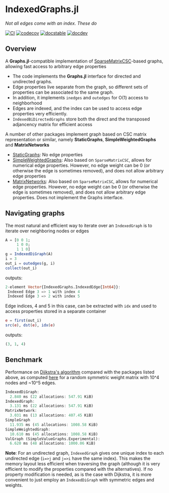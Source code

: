 # IndexedGraphs.jl

_Not all edges come with an index. These do_

[![CI](https://github.com/stecrotti/IndexedGraphs.jl/actions/workflows/ci.yml/badge.svg)](https://github.com/stecrotti/IndexedGraphs.jl/actions/workflows/ci.yml)
[![codecov](https://codecov.io/gh/stecrotti/IndexedGraphs.jl/branch/main/graph/badge.svg?token=CYLRPHU098)](https://codecov.io/gh/stecrotti/IndexedGraphs.jl)
[![docstable](https://img.shields.io/badge/docs-stable-blue.svg)](https://stecrotti.github.io/IndexedGraphs.jl/stable)
[![docdev](https://img.shields.io/badge/docs-dev-blue.svg)](https://stecrotti.github.io/IndexedGraphs.jl/dev)

## Overview
A **Graphs.jl**-compatible implementation of [SparseMatrixCSC](https://github.com/JuliaLang/SparseArrays.jl)-based graphs, allowing fast access to arbitrary edge properties

* The code implements the **Graphs.jl** interface for directed and undirected graphs.
* Edge properties live separate from the graph, so different sets of properties can be associated to the same graph.
* In addition, it implements `inedges` and `outedges` for O(1) access to neighborhood
* Edges are indexed, and the index can be used to access edge properties very efficiently.
* `IndexedBiDirectedGraphs` store both the direct and the transposed adjancency matrix for efficient access

A number of other packages implement graph based on CSC matrix representation or similar, namely **StaticGraphs**, **SimpleWeightedGraphs** and **MatrixNetworks**

* [StaticGraphs](https://github.com/JuliaGraphs/StaticGraphs.jl): No edge properties
* [SimpleWeightedGraphs](https://github.com/JuliaGraphs/SimpleWeightedGraphs.jl): Also based on `SparseMatrixCSC`, allows for numerical edge properties. However, no edge weight can be 0 (or otherwise the edge is sometimes removed), and does not allow arbitrary edge properties
* [MatrixNetworks](https://github.com/JuliaGraphs/MatrixNetworks.jl): Also based on `SparseMatrixCSC`, allows for numerical edge properties. However, no edge weight can be 0 (or otherwise the edge is sometimes removed), and does not allow arbitrary edge properties. Does not implement the Graphs interface.

## Navigating graphs
The most natural and efficient way to iterate over an `IndexedGraph` is to iterate over neighboring nodes or edges
```julia
A = [0 0 1;
     1 0 0;
     1 1 0]
g = IndexedDiGraph(A)
i = 3
out_i = outedges(g, i)
collect(out_i)
```
outputs:
```julia
2-element Vector{IndexedGraphs.IndexedEdge{Int64}}:
 Indexed Edge 3 => 1 with index 4
 Indexed Edge 3 => 2 with index 5
```
Edge indices, 4 and 5 in this case, can be extracted with `idx` and used to access properties stored in a separate container
```julia
e = first(out_i)
src(e), dst(e), idx(e)
```
outputs:
```julia
(3, 1, 4)
```

## Benchmark
Performance on [Dijkstra's algorithm](https://en.wikipedia.org/wiki/Dijkstra%27s_algorithm) compared with the packages listed above, as computed [here](https://github.com/stecrotti/IndexedGraphs.jl/blob/main/benchmark/dijkstra_benchmark.jl) for a random symmetric weight matrix with 10^4 nodes and ~10^5 edges.

```julia
IndexedDiGraph:
  2.840 ms (22 allocations: 547.91 KiB)
IndexedGraph:
  3.131 ms (22 allocations: 547.91 KiB)
MatrixNetwork:
  3.031 ms (13 allocations: 407.45 KiB)
SimpleGraph
  11.935 ms (45 allocations: 1008.58 KiB)
SimpleWeightedGraph:
  10.610 ms (45 allocations: 1008.58 KiB)
ValGraph (SimpleValueGraphs.Experimental):
  6.620 ms (48 allocations: 1000.06 KiB)
```

**Note**: For an undirected graph, `IndexedGraph` gives one unique index to each undirected edge (`i=>j` and `j=>i` have the same index). This makes the memory layout less efficient when traversing the graph (although it is very efficient to modify the properties compared with the alternatives). 
If no property modification is needed, as is the case with Dijkstra, it is more convenient to just employ an `IndexedDiGraph` with symmetric edges and weights.

